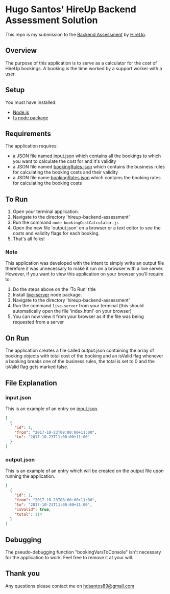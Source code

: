 # Hugo Santos' HireUp Backend Assessment Solution

This repo is my submission to the [Backend Assessment](https://github.com/hireupau/backend-assessment) by [HireUp](https://hireup.com.au).

## Overview

The purpose of this application is to serve as a calculator for the cost of HireUp bookings.
A booking is the time worked by a support worker with a user.

## Setup

You must have installed:

- [Node.js](https://nodejs.org/)
- [fs node package](https://www.npmjs.com/package/fs)

## Requirements

The application requires:

- a JSON file named [input.json](./input.json) which contains all the bookings to which you want to calculate the cost for and it's validity
- a JSON file named [bookingRules.json](./bookingRules.json) which contains the business rules for calculating the booking costs and their validity
- a JSON file name [bookingRates.json](./bookingRates.json) which contains the booking rates for calculating the booking costs

## To Run

1. Open your terminal application.
2. Navigate to the directory 'hireup-backend-assessment'
3. Run the command `node bookingCostCalculator.js`
4. Open the new file 'output.json' on a browser or a text editor to see the costs and validity flags for each booking.
5. That's all folks!

### Note

This application was developed with the intent to simply write an output file therefore it was unnecessary to make it run on a browser with a live server. However, if you want to view this application on your browser you'll require to:

1. Do the steps above on the 'To Run' title
2. Install [live-server](https://www.npmjs.com/package/live-server) node package.
3. Navigate to the directory 'hireup-backend-assessment'
4. Run the command `live-server` from your terminal (this should automatically open the file 'index.html' on your browser)
5. You can now view it from your browser as if the file was being requested from a server

## On Run

The application creates a file called output.json containing the array of booking objects with total cost of the booking and an isValid flag whenever a booking breaks one of the business rules, the total is set to 0 and the isValid flag gets marked false.

## File Explanation

### input.json

This is an example of an entry on [input.json](./input.json).

```json
[
  {
    "id": 1,
    "from": "2017-10-23T08:00:00+11:00",
    "to": "2017-10-23T11:00:00+11:00"
  }
]
```

### output.json

This is an example of an entry which will be created on the output file upon running the application.

```json
[
  {
    "id": 1,
    "from": "2017-10-23T08:00:00+11:00",
    "to": "2017-10-23T11:00:00+11:00",
    "isValid": true,
    "total": 114
  }
]
```

## Debugging

The pseudo-debugging function "bookingVarsToConsole" isn't necessary for the application to work. Feel free to remove it at your will.

## Thank you

Any questions please contact me on hdsantos89@gmail.com